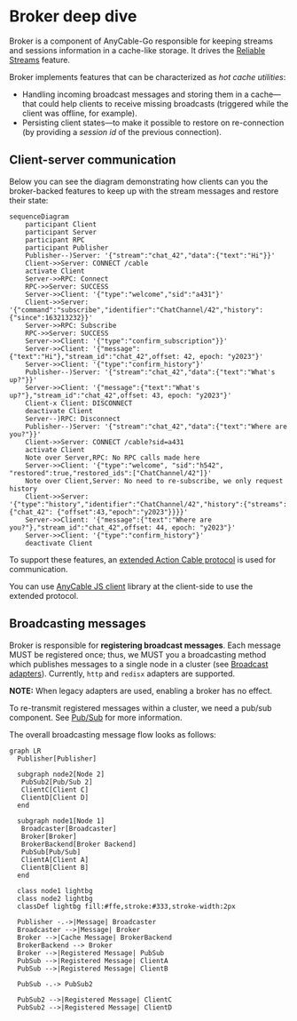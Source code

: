 # Broker deep dive

Broker is a component of AnyCable-Go responsible for keeping streams and sessions information in a cache-like storage. It drives the [Reliable Streams](./reliable_streams.md) feature.

Broker implements features that can be characterized as _hot cache utilities_:

- Handling incoming broadcast messages and storing them in a cache—that could help clients to receive missing broadcasts (triggered while the client was offline, for example).
- Persisting client states—to make it possible to restore on re-connection (by providing a _session id_ of the previous connection).

## Client-server communication

Below you can see the diagram demonstrating how clients can you the broker-backed features to keep up with the stream messages and restore their state:

```mermaid
sequenceDiagram
    participant Client
    participant Server
    participant RPC
    participant Publisher
    Publisher--)Server: '{"stream":"chat_42","data":{"text":"Hi"}}'
    Client->>Server: CONNECT /cable
    activate Client
    Server->>RPC: Connect
    RPC->>Server: SUCCESS
    Server->>Client: '{"type":"welcome","sid":"a431"}'
    Client->>Server: '{"command":"subscribe","identifier":"ChatChannel/42","history":{"since":163213232}}'
    Server->>RPC: Subscribe
    RPC->>Server: SUCCESS
    Server->>Client: '{"type":"confirm_subscription"}}'
    Server->>Client: '{"message":{"text":"Hi"},"stream_id":"chat_42",offset: 42, epoch: "y2023"}'
    Server->>Client: '{"type":"confirm_history"}'
    Publisher--)Server: '{"stream":"chat_42","data":{"text":"What's up?"}}'
    Server->>Client: '{"message":{"text":"What's up?"},"stream_id":"chat_42",offset: 43, epoch: "y2023"}'
    Client-x Client: DISCONNECT
    deactivate Client
    Server--)RPC: Disconnect
    Publisher--)Server: '{"stream":"chat_42","data":{"text":"Where are you?"}}'
    Client->>Server: CONNECT /cable?sid=a431
    activate Client
    Note over Server,RPC: No RPC calls made here
    Server->>Client: '{"type":"welcome", "sid":"h542", "restored":true,"restored_ids":["ChatChannel/42"]}'
    Note over Client,Server: No need to re-subscribe, we only request history
    Client->>Server: '{"type":"history","identifier":"ChatChannel/42","history":{"streams": {"chat_42": {"offset":43,"epoch":"y2023"}}}}'
    Server->>Client: '{"message":{"text":"Where are you?"},"stream_id":"chat_42",offset: 44, epoch: "y2023"}'
    Server->>Client: '{"type":"confirm_history"}'
    deactivate Client
```

To support these features, an [extended Action Cable protocol](/misc/action_cable_protocol.md#action-cable-extended-protocol) is used for communication.

You can use [AnyCable JS client](https://github.com/anycable/anycable-client) library at the client-side to use the extended protocol.

## Broadcasting messages

Broker is responsible for **registering broadcast messages**. Each message MUST be registered once; thus, we MUST you a broadcasting method which publishes messages to a single node in a cluster (see [Broadcast adapters](../ruby/broadcast_adapters.md)). Currently, `http` and `redisx` adapters are supported.

**NOTE:** When legacy adapters are used, enabling a broker has no effect.

To re-transmit registered messages within a cluster, we need a pub/sub component. See [Pub/Sub](./pubsub.md) for more information.

The overall broadcasting message flow looks as follows:

```mermaid
graph LR
  Publisher[Publisher]

  subgraph node2[Node 2]
   PubSub2[Pub/Sub 2]
   ClientC[Client C]
   ClientD[Client D]
  end

  subgraph node1[Node 1]
   Broadcaster[Broadcaster]
   Broker[Broker]
   BrokerBackend[Broker Backend]
   PubSub[Pub/Sub]
   ClientA[Client A]
   ClientB[Client B]
  end

  class node1 lightbg
  class node2 lightbg
  classDef lightbg fill:#ffe,stroke:#333,stroke-width:2px

  Publisher -.->|Message| Broadcaster
  Broadcaster -->|Message| Broker
  Broker -->|Cache Message| BrokerBackend
  BrokerBackend --> Broker
  Broker -->|Registered Message| PubSub
  PubSub -->|Registered Message| ClientA
  PubSub -->|Registered Message| ClientB

  PubSub -.-> PubSub2

  PubSub2 -->|Registered Message| ClientC
  PubSub2 -->|Registered Message| ClientD
```
